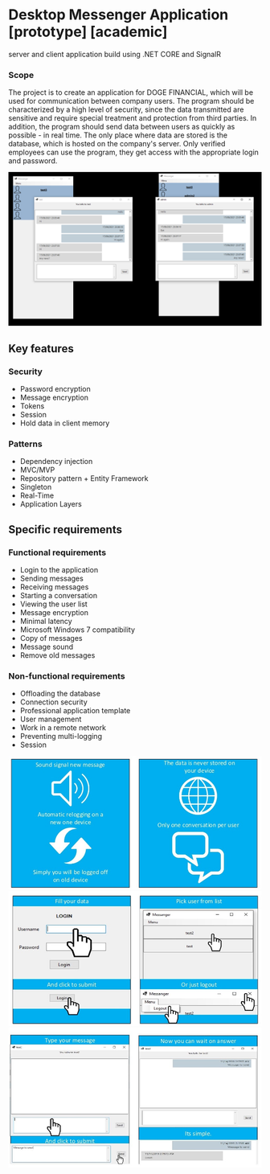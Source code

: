 # Desktop Messenger Application [prototype] [academic]
server and client application build using .NET CORE and SignalR

### Scope
The project is to create an application for DOGE FINANCIAL, which will be used for communication between company users. The program should be characterized by a high level of security, since the data transmitted are sensitive and require special treatment and protection from third parties. In addition, the program should send data between users as quickly as possible - in real time. The only place where data are stored is the database, which is hosted on the company's server. Only verified employees can use the program, they get access with the appropriate login and password.

![App overview 4](./Images/4.PNG)

## Key features
### Security 
- Password encryption 
- Message encryption 
- Tokens
- Session
- Hold data in client memory 

### Patterns
- Dependency injection 
- MVC/MVP 
- Repository pattern + Entity Framework 
- Singleton
- Real-Time 
- Application Layers 

## Specific requirements
### Functional requirements
- Login to the application
- Sending messages 
- Receiving messages 
- Starting a conversation 
- Viewing the user list 
- Message encryption 
- Minimal latency 
- Microsoft Windows 7 compatibility 
- Copy of messages 
- Message sound 
- Remove old messages 
 ### Non-functional requirements 
- Offloading the database 
- Connection security 
- Professional application template 
- User management 
- Work in a remote network 
- Preventing multi-logging 
- Session

![App overview 3](./Images/3.jpg)
![App overview 1](./Images/1.jpg)
![App overview 2](./Images/2.jpg)



